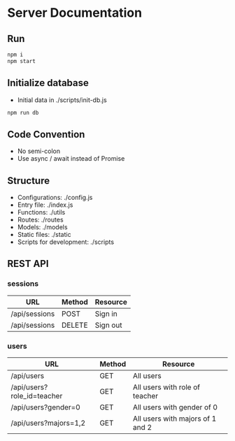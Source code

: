 # Server Documentation

## Run
```js
npm i
npm start
```

## Initialize database
* Initial data in ./scripts/init-db.js
```js
npm run db 
```

## Code Convention
* No semi-colon
* Use async / await instead of Promise

## Structure
* Configurations: ./config.js
* Entry file: ./index.js
* Functions: ./utils
* Routes: ./routes
* Models: ./models
* Static files: ./static
* Scripts for development: ./scripts

## REST API
### sessions
| URL | Method | Resource |
| - | - | - |
| /api/sessions | POST | Sign in |
| /api/sessions | DELETE | Sign out |

### users
| URL | Method | Resource |
| - | - | - |
| /api/users | GET | All users |
| /api/users?role_id=teacher | GET | All users with role of teacher |
| /api/users?gender=0 | GET | All users with gender of 0 |
| /api/users?majors=1,2 | GET | All users with majors of 1 and 2 |
